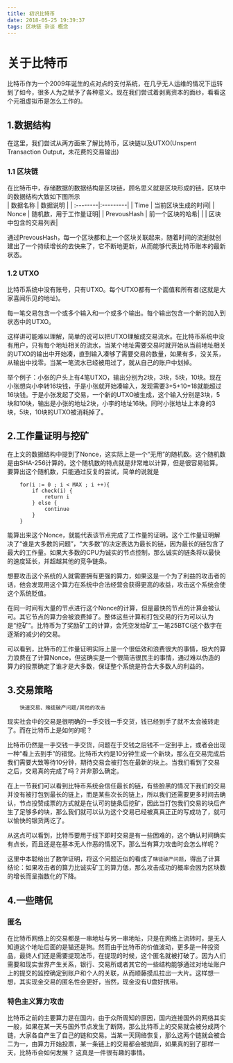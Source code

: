 ```yaml
---
title: 初识比特币
date: 2018-05-25 19:39:37
tags: 区块链 杂谈 概念
---
```

# 关于比特币



比特币作为一个2009年诞生的点对点的支付系统，在几乎无人运维的情况下运转到了如今，很多人为之赋予了各种意义。现在我们尝试着剥离资本的面纱，看看这个元祖虚拟币是怎么工作的。


## 1.数据结构


在这里，我们尝试从两方面来了解比特币，区块链以及UTXO(Unspent Transaction Output，未花费的交易输出)

### 1.1 区块链
在比特币中，存储数据的数据结构是区块链，顾名思义就是区块形成的链，区块中的数据结构大致如下图所示    
| 数据名称 | 数据说明 | 
| :--------|:---------|
| Time   | 当前区块生成的时间|
| Nonce    | 随机数，用于工作量证明|
| PrevousHash | 前一个区块的哈希|
| <transactions>| 区块中包含的交易列表|

通过PrevousHash，每一个区块都和上一个区块关联起来，随着时间的流逝就创建出了一个持续增长的去快来了，它不断地更新，从而能够代表比特币账本的最新状态。

### 1.2 UTXO
比特币系统中没有账号，只有UTXO。每个UTXO都有一个面值和所有者(这就是大家喜闻乐见的地址)。

每一笔交易包含一个或多个输入和一个或多个输出。每个输出包含一个新的加入到状态中的UTXO。    

这样讲可能难以理解，简单的说可以把UTXO理解成交易流水。在比特币系统中没有用户，只有每个地址相关的流水，当某个地址需要交易时就开始从当前地址相关的UTXO的输出中开始凑，直到输入凑够了需要交易的数量，如果有多，没关系，从输出中找零。当某一笔流水已经被用过了，就从自己的账户中划掉。    

举个例子：小张的户头上有4笔UTXO，输出分别为2块，3块，5块，10块。现在小张想向小李转16块钱，于是小张就开始凑输入，发现需要3+5+10=18就能超过16块钱。于是小张发起了交易，一个新的UTXO被生成，这个输入分别是3块，5块和10块，输出是小张的地址2块，小李的地址16块。同时小张地址上本身的3块，5块，10块的UTXO被消耗掉了。



## 2.工作量证明与挖矿


在上文的数据结构中提到了Nonce，这实际上是一个“无用”的随机数。这个随机数是由SHA-256计算的。这个随机数的特点就是非常难以计算，但是很容易验算。要算出这个随机数，只能通过反复的尝试，简单的说就是
```
    for(i := 0 ; i < MAX ; i ++){
        if check(i) {
            return i
        } else {
            continue
        }
    } 
```
能算出来这个Nonce，就能代表该节点完成了工作量的证明。这个工作量证明解决了“谁是大多数的问题”，“大多数”的决定表达为最长的链，因为最长的链包含了最大的工作量。如果大多数的CPU为诚实的节点控制，那么诚实的链条将以最快的速度延长，并超越其他的竞争链条。

想要攻击这个系统的人就需要拥有更强的算力，如果这是一个为了利益的攻击者的话，他会发现用这个算力在系统中合法经营会获得更高的收益，攻击这个系统会使这个系统贬值。
 
在同一时间有大量的节点进行这个Nonce的计算，但是最快的节点的计算会被认可。其它节点的算力会被浪费掉了。整体这些计算和打包交易的行为可以认为是“挖矿”。比特币为了奖励矿工的计算，会凭空发给矿工一笔25BTC(这个数字在逐渐的减少)的交易。

可以看到，比特币的工作量证明实际上是一个很低效和浪费很大的事情，极大的算力浪费在了计算Nonce，但这确实是一个很简洁很民主的事情，通过难以伪造的算力的投票确定了谁才是大多数，保证整个系统是符合大多数人的利益的。


## 3.交易策略
> 

```
    快速交易、赌徒破产问题/其他的攻击
```
现实社会中的交易是很明确的一手交钱一手交货，钱已经到手了就不太会被转走了。而在比特币上是如何的呢？    

比特币仍然是一手交钱一手交货，问题在于交钱之后钱不一定到手上，或者会出现一种“看上去到手”的错觉。比特币大约是10分钟生成一个新块，那么在交易完成后我们需要大致等待10分钟，期待交易会被打包在最新的块上。当我们看到了交易之后，交易真的完成了吗？并非那么确定。

在上一节我们可以看到比特币系统会信任最长的链，有些脸黑的情况下我们的交易并没有被打包到最长的链上，而是某些次长的链上，所以我们还需要更多时间去确认，节点投赞成票的方式就是在认可的链条后挖矿，因此当打包我们交易的块后产生了足够多的块，那么我们就可以认为这个交易已经被真真正正的写成功了，就可以愉快的银货两讫了。

从这点可以看到，比特币要用于线下即时交易是有一些困难的，这个确认时间确实有点长，而且还是在基本无人作恶的情况下。那么当有算力攻击时会怎么样呢？

这里中本聪给出了数学证明，将这个问题近似的看成了`赌徒破产问题`，得出了计算结论：如果攻击者的算力比诚实矿工的算力低，那么攻击成功的概率会因为区块数的增长而呈指数化的下降。



## 4.一些瞎侃

### 匿名
在比特币网络上的交易都是一串地址与另一串地址，只是在网络上流转时，是无人知道这个地址后面的是猫还是狗。然而由于比特币的价值波动，更多是一种投资品，最终人们还是需要提现法币，在提现的时候，这个匿名就被打破了。因为人们需要和现实世界产生关系，银行、交易所或者其它的一些结构能够通过对地址账户上的提交的监控确定到账户和个人的关联，从而顺藤摸瓜拉出一大片。这样想一想，其实现金交易的匿名性会更好，当然，现金没有U盘好携带。

### 特色主义算力攻击

比特币之前的主要算力是在国内，由于众所周知的原因，国内连接国外的网络其实一般，如果在某一天与国外节点发生了断网，那么比特币上的交易就会被分成两个链，大家各自产生了自己的链和交易。当某一天网络恢复，那么这两个链就会被合二为一，由算力开始投票，某一条链上的交易都会被抛弃，如果真的到了那样一天，比特币会如何发展？ 这真是一件很有趣的事情。

